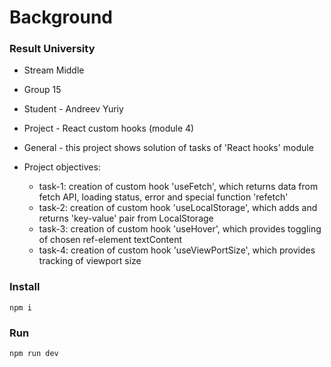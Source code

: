 # Background
### Result University

* Stream Middle
* Group 15
* Student - Andreev Yuriy
* Project - React custom hooks (module 4)

* General - this project shows solution of tasks of 'React hooks' module
* Project objectives:
  * task-1: creation of custom hook 'useFetch', which returns data from fetch API, loading status, error and special function 'refetch'
  * task-2: creation of custom hook 'useLocalStorage', which adds and returns 'key-value' pair from LocalStorage
  *  task-3: creation of custom hook 'useHover', which provides toggling of chosen ref-element textContent
  * task-4: creation of custom hook 'useViewPortSize', which provides tracking of viewport size

### Install

```
npm i
```

### Run
```
npm run dev
```
